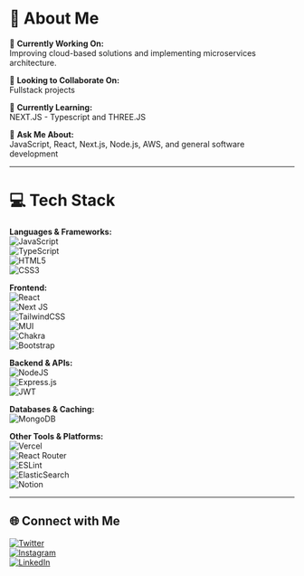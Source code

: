 # 💫 About Me

🔭 **Currently Working On:**  
Improving cloud-based solutions and implementing microservices architecture.

👯 **Looking to Collaborate On:**  
Fullstack projects

🌱 **Currently Learning:**  
NEXT.JS - Typescript and THREE.JS

💬 **Ask Me About:**  
JavaScript, React, Next.js, Node.js, AWS, and general software development

---

# 💻 Tech Stack

**Languages & Frameworks:**  
![JavaScript](https://img.shields.io/badge/javascript-%23323330.svg?style=for-the-badge&logo=javascript&logoColor=%23F7DF1E)  
![TypeScript](https://img.shields.io/badge/typescript-%23007ACC.svg?style=for-the-badge&logo=typescript&logoColor=white)  
![HTML5](https://img.shields.io/badge/html5-%23E34F26.svg?style=for-the-badge&logo=html5&logoColor=white)  
![CSS3](https://img.shields.io/badge/css3-%231572B6.svg?style=for-the-badge&logo=css3&logoColor=white)  


**Frontend:**  
![React](https://img.shields.io/badge/react-%2320232a.svg?style=for-the-badge&logo=react&logoColor=%2361DAFB)  
![Next JS](https://img.shields.io/badge/Next-black?style=for-the-badge&logo=next.js&logoColor=white)  
![TailwindCSS](https://img.shields.io/badge/tailwindcss-%2338B2AC.svg?style=for-the-badge&logo=tailwind-css&logoColor=white)  
![MUI](https://img.shields.io/badge/MUI-%230081CB.svg?style=for-the-badge&logo=material-ui&logoColor=white)  
![Chakra](https://img.shields.io/badge/chakra-%234ED1C5.svg?style=for-the-badge&logo=chakraui&logoColor=white)  
![Bootstrap](https://img.shields.io/badge/bootstrap-%23563D7C.svg?style=for-the-badge&logo=bootstrap&logoColor=white)

**Backend & APIs:**  
![NodeJS](https://img.shields.io/badge/node.js-6DA55F?style=for-the-badge&logo=node.js&logoColor=white)  
![Express.js](https://img.shields.io/badge/express.js-%23404d59.svg?style=for-the-badge&logo=express&logoColor=%2361DAFB)  
![JWT](https://img.shields.io/badge/JWT-black?style=for-the-badge&logo=JSON%20web%20tokens)

**Databases & Caching:**  
![MongoDB](https://img.shields.io/badge/MongoDB-%234ea94b.svg?style=for-the-badge&logo=mongodb&logoColor=white)  

**Other Tools & Platforms:**  
![Vercel](https://img.shields.io/badge/vercel-%23000000.svg?style=for-the-badge&logo=vercel&logoColor=white)  
![React Router](https://img.shields.io/badge/React_Router-CA4245?style=for-the-badge&logo=react-router&logoColor=white)  
![ESLint](https://img.shields.io/badge/ESLint-4B3263?style=for-the-badge&logo=eslint&logoColor=white)  
![ElasticSearch](https://img.shields.io/badge/-ElasticSearch-005571?style=for-the-badge&logo=elasticsearch)  
![Notion](https://img.shields.io/badge/Notion-%23000000.svg?style=for-the-badge&logo=notion&logoColor=white)  

---

## 🌐 Connect with Me

[![Twitter](https://img.shields.io/badge/X-1DA1F2?logo=twitter&logoColor=white)](https://x.com/JaiminAcha3064)  
[![Instagram](https://img.shields.io/badge/Instagram-E4405F?logo=instagram&logoColor=white)](https://www.instagram.com/jaiminacharya9/)  
[![LinkedIn](https://img.shields.io/badge/LinkedIn-0077B5?logo=linkedin&logoColor=white)](https://www.linkedin.com/in/jaimin-acharya-40774b295/)

